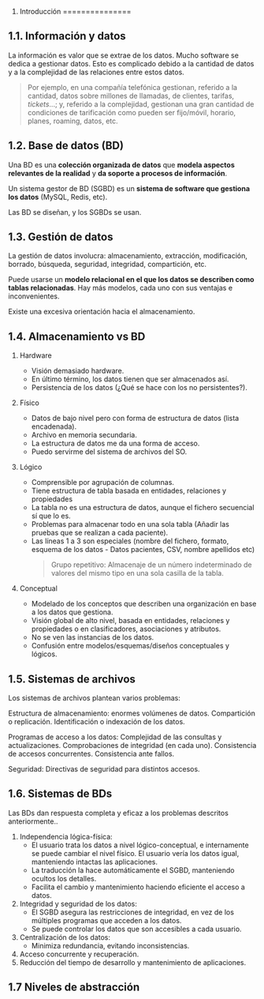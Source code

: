 1. Introducción
===============

1.1. Información y datos
------------------------

La información es valor que se extrae de los datos. Mucho software se dedica a gestionar datos.
Esto es complicado debido a la cantidad de datos y a la complejidad de las relaciones entre estos datos.

> Por ejemplo, en una compañía telefónica gestionan, referido a la cantidad, datos sobre millones de llamadas, de clientes, tarifas, *tickets*...; y, referido a la complejidad, gestionan una gran cantidad de condiciones de tarificación como pueden ser fijo/móvil, horario, planes, roaming, datos, etc.


1.2. Base de datos (BD)
-----------------------

Una BD es una **colección organizada de datos** que **modela aspectos relevantes de la realidad**  y **da soporte a procesos de información**.

Un sistema gestor de BD (SGBD) es un **sistema de software que gestiona los datos** (MySQL, Redis, etc).

Las BD se diseñan, y los SGBDs se usan.

1.3. Gestión de datos
---------------------

La gestión de datos involucra: almacenamiento, extracción, modificación, borrado, búsqueda, seguridad, integridad, compartición, etc.

Puede usarse un **modelo relacional en el que los datos se describen como tablas relacionadas**. Hay más modelos, cada uno con sus ventajas e inconvenientes.

Existe una excesiva orientación hacia el almacenamiento. <!-- ¿Qué quiere decir con esto? -->


1.4. Almacenamiento vs BD
-------------------------

1. Hardware
     + Visión demasiado hardware.
     + En último término, los datos tienen que ser almacenados así.
     + Persistencia de los datos (¿Qué se hace con los no persistentes?).
2. Físico
     + Datos de bajo nivel pero con forma de estructura de datos (lista encadenada).
     + Archivo en memoria secundaria.
     + La estructura de datos me da una forma de acceso.
     + Puedo servirme del sistema de archivos del SO.
3. Lógico
     + Comprensible por agrupación de columnas.
     + Tiene estructura de tabla basada en entidades, relaciones y propiedades
     + La tabla no es una estructura de datos, aunque el fichero secuencial sí que lo es.
     + Problemas para almacenar todo en una sola tabla (Añadir las pruebas que se realizan a cada paciente).
     + Las líneas 1 a 3 son especiales (nombre del fichero, formato, esquema de los datos - Datos pacientes, CSV, nombre apellidos etc)
          > Grupo repetitivo: Almacenaje de un número indeterminado de valores del mismo tipo en una sola casilla de la tabla.

4. Conceptual
     + Modelado de los conceptos que describen una organización en base a los datos que gestiona.
     + Visión global de alto nivel, basada en entidades, relaciones y propiedades o en clasificadores, asociaciones y atributos.
     + No se ven las instancias de los datos.
     + Confusión entre modelos/esquemas/diseños conceptuales y lógicos.


1.5. Sistemas de archivos
-------------------------

Los sistemas de archivos plantean varios problemas:

Estructura de almacenamiento: enormes volúmenes de datos. Compartición o replicación. Identificación o indexación de los datos.

Programas de acceso a los datos: Complejidad de las consultas y actualizaciones. Comprobaciones de integridad (en cada uno). Consistencia de accesos concurrentes. Consistencia ante fallos.

Seguridad: Directivas de seguridad para distintos accesos.


1.6. Sistemas de BDs
--------------------

Las BDs dan respuesta completa y eficaz a los problemas descritos anteriormente..

1. Independencia lógica-física:
     + El usuario trata los datos a nivel lógico-conceptual, e internamente se puede cambiar el nivel físico. El usuario vería los datos igual, manteniendo intactas las aplicaciones.
     + La traducción la hace automáticamente el SGBD, manteniendo ocultos los detalles.
     + Facilita el cambio y mantenimiento haciendo eficiente el acceso a datos.
2. Integridad y seguridad de los datos:
    + El SGBD asegura las restricciones de integridad, en vez de los múltiples programas que acceden a los datos.
    + Se puede controlar los datos que son accesibles a cada usuario.
3. Centralización de los datos:
    + Minimiza redundancia, evitando inconsistencias.
4. Acceso concurrente y recuperación.
5. Reducción del tiempo de desarrollo y mantenimiento de aplicaciones.


1.7 Niveles de abstracción
--------------------------



<!-- Hasta diapo 5 - álgebra relacional -->
